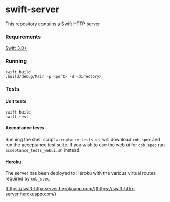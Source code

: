 # swift-server

This repository contains a Swift HTTP server

### Requirements
[Swift 3.0+](https://swift.org/download/#releases)

### Running
```
swift build
.build/debug/Main -p <port> -d <directory>
```

### Tests
#### Unit tests 
```
swift build
swift test
```

#### Acceptance tests

Running the shell script `acceptance_tests.sh`, will download `cob_spec` and
run the acceptance test suite. If you wish to use the web ui for `cob_spec` run
`acceptance_tests_webui.sh` instead.

#### Heroku 
The server has been deployed to Heroku with the various virtual routes required
by `cob_spec`.  

[https://swift-http-server.herokuapp.com/](https://swift-http-server.herokuapp.com/)
